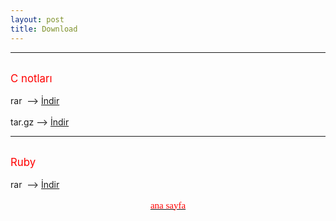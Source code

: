 ```yaml
---
layout: post
title: Download
---
```


<hr>
<br>
<body>
<big><span style="color: red;">C notları </span></big>
<br>
<br>
rar&nbsp; --&gt; <a href="http://hotfile.com/dl/129480243/e3d5832/C_dili_-_%28cehars.github.com%29.rar.html" target="_blank">İndir</a>
<br>
<br>
tar.gz --&gt;&nbsp;<a href="http://hotfile.com/dl/129480582/30cc05d/C_dili_-_%28cehars.github.com%29.tar.gz.html" target="_blank">İndir</a>


<hr>
<br>
<body>
<big><span style="color: red;">Ruby</span></big>
<br>
<br>
rar&nbsp; --&gt; <a href="http://www.dosya.tc/server5/sOQq2t/ruby-cehars.github.com.pdf.html" target="_blank">İndir</a>



</body>


<a href="http://cehars.github.com/"><p align="center"><span  class="Apple-style-span" style="color: rgb(255, 0, 0); font-family: 'Comic Sans MS'; font-size: 15px; line-height: 22px; text-align: justify;" > ana sayfa </span></p></a>



